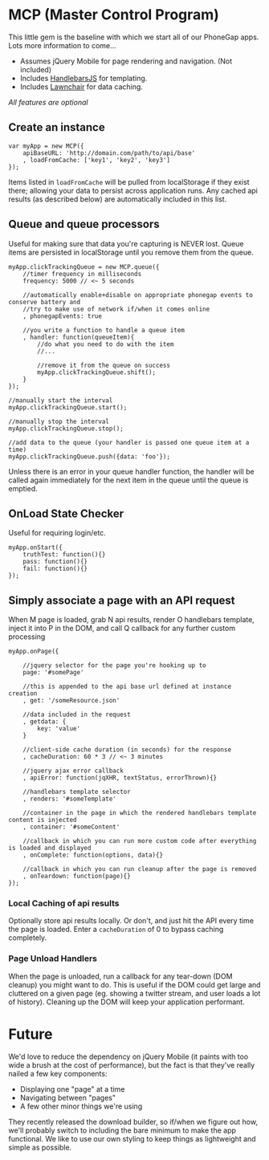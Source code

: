 # MCP (Master Control Program)

This little gem is the baseline with which we start all of our PhoneGap apps. Lots more information to come...

* Assumes jQuery Mobile for page rendering and navigation. (Not included)
* Includes [HandlebarsJS](http://handlebarsjs.com/) for templating.
* Includes [Lawnchair](http://brian.io/lawnchair/) for data caching.

_All features are optional_

## Create an instance

	var myApp = new MCP({
		apiBaseURL: 'http://domain.com/path/to/api/base'
		, loadFromCache: ['key1', 'key2', 'key3']
	});

Items listed in `loadFromCache` will be pulled from localStorage if they exist there; allowing your data 
to persist across application runs. Any cached api results (as described below) are automatically included
in this list.

## Queue and queue processors

Useful for making sure that data you're capturing is NEVER lost. Queue items are persisted in localStorage until 
you remove them from the queue.

	myApp.clickTrackingQueue = new MCP.queue({
		//timer frequency in milliseconds
		frequency: 5000 // <~ 5 seconds

		//automatically enable+disable on appropriate phonegap events to conserve battery and
		//try to make use of network if/when it comes online
		, phonegapEvents: true

		//you write a function to handle a queue item
		, handler: function(queueItem){
			//do what you need to do with the item
			//...

			//remove it from the queue on success
			myApp.clickTrackingQueue.shift();
		}
	});
	
	//manually start the interval
	myApp.clickTrackingQueue.start();
	
	//manually stop the interval
	myApp.clickTrackingQueue.stop();
	
	//add data to the queue (your handler is passed one queue item at a time)
	myApp.clickTrackingQueue.push({data: 'foo'});

Unless there is an error in your queue handler function, the handler will be called again immediately for 
the next item in the queue until the queue is emptied.

## OnLoad State Checker

Useful for requiring login/etc.

	myApp.onStart({
		truthTest: function(){}
		pass: function(){}
		fail: function(){}
	});

## Simply associate a page with an API request

When M page is loaded, grab N api results, render O handlebars template, inject it into P in the DOM, 
and call Q callback for any further custom processing

	myApp.onPage({
		
		//jquery selector for the page you're hooking up to
		page: '#somePage'
		
		//this is appended to the api base url defined at instance creation
		, get: '/someResource.json'
		
		//data included in the request
		, getdata: {
			key: 'value'
		}

		//client-side cache duration (in seconds) for the response
		, cacheDuration: 60 * 3 // <~ 3 minutes
		
		//jquery ajax error callback
		, apiError: function(jqXHR, textStatus, errorThrown){}

		//handlebars template selector
		, renders: '#someTemplate'

		//container in the page in which the rendered handlebars template content is injected
		, container: '#someContent'

		//callback in which you can run more custom code after everything is loaded and displayed
		, onComplete: function(options, data){}

		//callback in which you can run cleanup after the page is removed
		, onTeardown: function(page){}
	});

### Local Caching of api results

Optionally store api results locally. Or don't, and just hit the API every time the page is 
loaded. Enter a `cacheDuration` of 0 to bypass caching completely.

### Page Unload Handlers

When the page is unloaded, run a callback for any tear-down (DOM cleanup) you might want to 
do. This is useful if the DOM could get large and cluttered on a given page (eg. showing a 
twitter stream, and user loads a lot of history). Cleaning up the DOM will keep your application
performant.

# Future

We'd love to reduce the dependency on jQuery Mobile (it paints with too wide a brush at the cost 
of performance), but the fact is that they've really nailed a few key components:

* Displaying one "page" at a time
* Navigating between "pages"
* A few other minor things we're using

They recently released the download builder, so if/when we figure out how, we'll probably 
switch to including the bare minimum to make the app functional. We like to use our own
styling to keep things as lightweight and simple as possible.